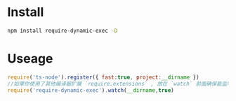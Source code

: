 
# Install 
```bash
npm install require-dynamic-exec -D
```

# Useage
```javascript
require('ts-node').register({ fast:true, project:__dirname })
//如果你使用了其他编译器扩展 `require.extensions` , 放在 `watch` 前面确保能监听到该类后缀
require('require-dynamic-exec').watch(__dirname,true)
```

